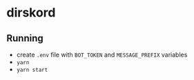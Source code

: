 # dirskord

## Running
* create `.env` file with `BOT_TOKEN` and `MESSAGE_PREFIX` variables
* `yarn`
* `yarn start`